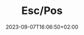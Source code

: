 ---
title: "Esc/Pos"
description: "Componente para impressão de forma direta em impressora termica compativel com o protocolo Esc/Pos"
summary: ""
date: 2023-09-07T16:06:50+02:00
lastmod: 2023-09-07T16:06:50+02:00
draft: false
weight: 200
toc: true
seo:
    title: "" # custom title (optional)
    description: "" # custom description (recommended)
    canonical: "" # custom canonical URL (optional)
    noindex: false # false (default) or true
---